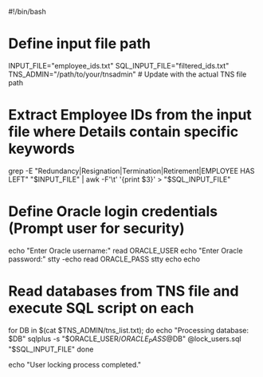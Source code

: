 #!/bin/bash

# Define input file path
INPUT_FILE="employee_ids.txt"
SQL_INPUT_FILE="filtered_ids.txt"
TNS_ADMIN="/path/to/your/tnsadmin"  # Update with the actual TNS file path

# Extract Employee IDs from the input file where Details contain specific keywords
grep -E "Redundancy|Resignation|Termination|Retirement|EMPLOYEE HAS LEFT" "$INPUT_FILE" | awk -F'\t' '{print $3}' > "$SQL_INPUT_FILE"

# Define Oracle login credentials (Prompt user for security)
echo "Enter Oracle username:"
read ORACLE_USER
echo "Enter Oracle password:"
stty -echo
read ORACLE_PASS
stty echo
echo

# Read databases from TNS file and execute SQL script on each
for DB in $(cat $TNS_ADMIN/tns_list.txt); do
    echo "Processing database: $DB"
    sqlplus -s "$ORACLE_USER/$ORACLE_PASS@$DB" @lock_users.sql "$SQL_INPUT_FILE"
done

echo "User locking process completed."
